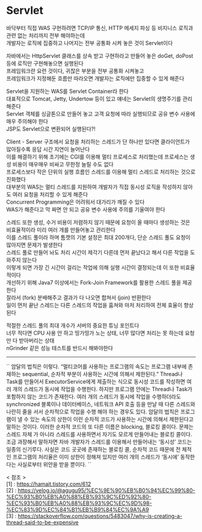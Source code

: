 # Servlet

바닥부터 직접 WAS 구현하려면 TCP/IP 통신, HTTP 메세지 파싱 등 비지니스 로직과 관련 없는 처리까지 전부 해야하는데  
개발자는 로직에 집중하고 나머지는 전부 공통화 시켜 놓은 것이 Servlet이다

자바에서는 HttpServlet 클래스를 상속 받고 구현하라고 만들어 놓은 doGet, doPost 등에 로직만 구현해놓으면 실행된다  
프레임워크란 요런 것이다, 귀찮은 부분을 전부 공통화 시켜놓고  
프레임워크가 지정해둔 흐름만 따라오면 개발자는 로직에만 집중할 수 있게 해준다

Servlet을 지원하는 WAS를 Servlet Container라 한다  
대표적으로 Tomcat, Jetty, Undertow 등이 있고 얘네는 Servlet의 생명주기를 관리해준다  
Servlet 객체를 싱글톤으로 만들어 놓고 고객 요청에 따라 실행되므로 공유 변수 사용에 매우 주의해야 한다  
JSP도 Servlet으로 변환되어 실행된다?!

Client - Server 구조에서 요청을 처리하는 스레드가 단 하나만 있다면 클라이언트가 많아질수록 응답 시간 지연이 늘어난다  
이를 해결하기 위해 초기에는 CGI를 이용해 멀티 프로세스로 처리했는데 프로세스는 생성 비용이 매우매우 비싸고 무한정 늘릴 수도 없다  
프로세스보다 작은 단위의 실행 흐름인 스레드를 이용해 멀티 스레드로 처리하는 것으로 진화했다  
대부분의 WAS는 멀티 스레드를 지원하여 개발자가 직접 동시성 로직을 작성하지 않아도 여러 요청을 처리할 수 있게 해준다  
Concurrent Programming은 어려워서 대가리가 깨질 수 있다  
WAS가 해준다고 막 짜면 안 되고 공유 변수 사용에 주의를 기울여야 한다

스레드 또한 생성, 수거 비용이 저렴하지 않기 때문에 요청이 올 때마다 생성하는 것은 비효율적이라 미리 여러 개를 만들어놓고 관리한다    
이를 스레드 풀이라 하며 톰캣의 기본 설정은 최대 200개다, 단순 스레드 풀도 요청이 많아지면 문제가 발생한다  
스레드 풀로 만들어 놔도 처리 시간이 제각기 다른데 먼저 끝났다고 해서 다른 작업을 도와주지 않는다  
이렇게 되면 가장 긴 시간이 걸리는 작업에 의해 실행 시간이 결정되는데 이 또한 비효율적이다  
개선하기 위해 Java7 이상에서는 Fork-Join Framework를 활용한 스레드 풀을 제공한다  
잘라서 (fork) 분배해주고 결과가 다 나오면 합쳐서 (join) 반환한다  
일이 먼저 끝난 스레드는 다른 스레드의 작업을 훔쳐와 마저 처리하여 전체 효율이 향상된다

적절한 스레드 풀의 최대 개수가 서버의 중요한 튜닝 포인트다  
너무 적다면 CPU 사용 안 하고 띵가띵가 노는 상태, 너무 많다면 처리는 못 하는데 요청만 다 받아버리는 상태  
nGrinder 같은 성능 테스트를 반드시 해봐야한다

<hr/>
``
암달의 법칙은 이렇다.
“멀티코어를 사용하는 프로그램의 속도는 프로그램 내부에 존재하는 sequential, 순차적 부분이 사용하는 시간에 의해서 제한된다.”
Thread나 Task를 만들어서 ExecutorService에게 제출하는 식으로 동시성 코드를 작성하면 여러 개의 스레드가 동시에 작업을 수행한다.
하지만 프로그램 안에는 Thread나 Task가 포함하지 않는 코드가 존재한다.
여러 개의 스레드가 동시에 작업을 수행하더라도 synchronized 블록이나 데이터베이스, 네트워크 API 호출 등을 만날 때
다른 스레드와 나란히 줄을 서서 순차적으로 작업을 수행 해야 하는 경우도 있다.
암달의 법칙은 프로그램이 낼 수 있는 속도의 상한이 이런 순차적 코드가 사용하는 시간에 의해서 제한된다고 말하는 것이다.
이러한 순차적 코드의 또 다른 이름은 blocking, 블로킹 콜이다.
문제는 스레드 자체 가 아니라 스레드를 사용하면서 자기도 모르게 만들어내는 블로킹 콜이다.
조금 과장해서 말하자면 자바 개발자가 스레드를 이용해서 만들어내는 ‘동시성’ 코드는 일종의 신기루다.
사실은 코드 곳곳에 존재하는 블로킹 콜, 순차적 코드 때문에 전 체적인 프로그램의 처리율은 이미 상한이 정해져 있지만
여러 개의 스레드가 ‘동시에’ 동작한다는 사실로부터 위안을 받을 뿐이다.
``

< 참조 >  
[1] : https://hamait.tistory.com/612  
[2] : https://velog.io/@agugu95/%EC%9E%90%EB%B0%94%EC%99%80-%EC%93%B0%EB%A0%88%EB%93%9C%ED%92%80-%EC%93%B0%EB%A0%88%EB%93%9C%EC%9D%98-%EC%83%9D%EC%84%B1%EB%B9%84%EC%9A%A9  
[3] : https://stackoverflow.com/questions/5483047/why-is-creating-a-thread-said-to-be-expensive